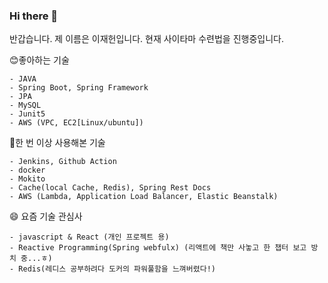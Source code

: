 ### Hi there 👋

반갑습니다. 제 이름은 이재헌입니다.  현재 사이타마 수련법을 진행중입니다.


😊좋아하는 기술
```
- JAVA 
- Spring Boot, Spring Framework
- JPA
- MySQL 
- Junit5
- AWS (VPC, EC2[Linux/ubuntu])
```

🙂한 번 이상 사용해본 기술  
```
- Jenkins, Github Action
- docker
- Mokito
- Cache(local Cache, Redis), Spring Rest Docs
- AWS (Lambda, Application Load Balancer, Elastic Beanstalk)  
```

😄 요즘 기술 관심사
```
- javascript & React (개인 프로젝트 용)
- Reactive Programming(Spring webfulx) (리액트에 책만 사놓고 한 챕터 보고 방치 중...ㅎ)
- Redis(레디스 공부하려다 도커의 파워풀함을 느껴버렸다!)
```
